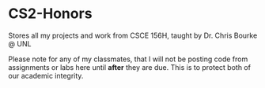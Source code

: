 # CS2-Honors
Stores all my projects and work from CSCE 156H, taught by Dr. Chris Bourke @ UNL

Please note for any of my classmates, that I will not be posting code from assignments or labs here until <b>after</b> they are due. This 
is to protect both of our academic integrity.

